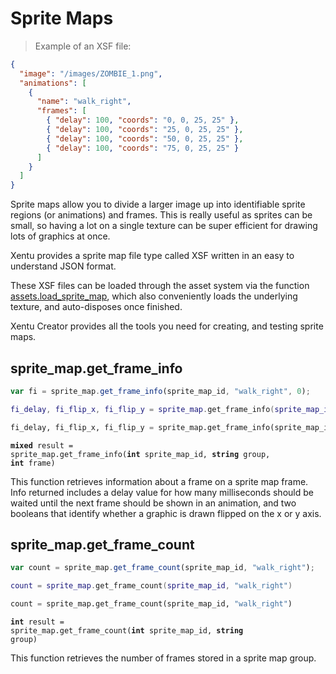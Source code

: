 # Sprite Maps

> Example of an XSF file:

```json
{
  "image": "/images/ZOMBIE_1.png",
  "animations": [
    {
      "name": "walk_right",
      "frames": [
        { "delay": 100, "coords": "0, 0, 25, 25" },
        { "delay": 100, "coords": "25, 0, 25, 25" },
        { "delay": 100, "coords": "50, 0, 25, 25" },
        { "delay": 100, "coords": "75, 0, 25, 25" }
      ]
    }
  ]
}
```

Sprite maps allow you to divide a larger image up into identifiable sprite 
regions (or animations) and frames. This is really useful as sprites can be
small, so having a lot on a single texture can be super efficient for drawing
lots of graphics at once.

Xentu provides a sprite map file type called XSF written in an easy to understand
JSON format.

These XSF files can be loaded through the asset system via the function 
[assets.load_sprite_map](#assets-load_sprite_map), which also conveniently loads 
the underlying texture, and auto-disposes once finished.

Xentu Creator provides all the tools you need for creating, and testing sprite
maps.

## sprite_map.get_frame_info

```javascript
var fi = sprite_map.get_frame_info(sprite_map_id, "walk_right", 0);
```
```lua
fi_delay, fi_flip_x, fi_flip_y = sprite_map.get_frame_info(sprite_map_id, "walk_right", 0)
```
```python
fi_delay, fi_flip_x, fi_flip_y = sprite_map.get_frame_info(sprite_map_id, "walk_right", 0)
```

<code class="definition"><b>mixed</b> result = sprite_map.get_frame_info(<b>int</b> sprite_map_id, <b>string</b> group, <b>int</b> frame)</code>

This function retrieves information about a frame on a sprite map frame. Info
returned includes a delay value for how many milliseconds should be waited until 
the next frame should be shown in an animation, and two booleans that identify
whether a graphic is drawn flipped on the x or y axis.

## sprite_map.get_frame_count

```javascript
var count = sprite_map.get_frame_count(sprite_map_id, "walk_right");
```
```lua
count = sprite_map.get_frame_count(sprite_map_id, "walk_right")
```
```python
count = sprite_map.get_frame_count(sprite_map_id, "walk_right")
```

<code class="definition"><b>int</b> result = sprite_map.get_frame_count(<b>int</b> sprite_map_id, <b>string</b> group)</code>

This function retrieves the number of frames stored in a sprite map group.